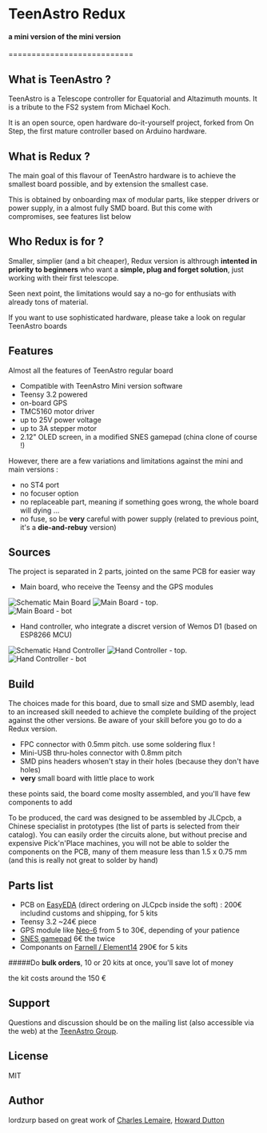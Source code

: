 # TeenAstro Redux
#### a mini version of the mini version
===========================

## What is TeenAstro ?
TeenAstro is a Telescope controller for Equatorial and Altazimuth mounts.
It is a tribute to the FS2 system from Michael Koch.

It is an open source, open hardware do-it-yourself project, forked from On Step, the first mature controller based on Arduino hardware.

## What is Redux ?
The main goal of this flavour of TeenAstro hardware is to achieve the smallest board possible, and by extension the smallest case.

This is obtained by onboarding max of modular parts, like stepper drivers or power supply, in a almost fully SMD board. But this come with compromises, see features list below

## Who Redux is for ?
Smaller, simplier (and a bit cheaper), Redux version is althrough **intented in priority to beginners** who want a **simple, plug and forget solution**, just working with their first telescope.

Seen next point, the limitations would say a no-go for enthusiats with already tons of material.

If you want to use sophisticated hardware, please take a look on regular TeenAstro boards

## Features
Almost all the features of TeenAstro regular board

* Compatible with TeenAstro Mini version software
* Teensy 3.2 powered
* on-board GPS
* TMC5160 motor driver
* up to 25V power voltage
* up to 3A stepper motor
* 2.12" OLED screen, in a modified SNES gamepad (china clone of course !) 

However, there are a few variations and limitations against the mini and main versions :

* no ST4 port
* no focuser option
* no replaceable part, meaning if something goes wrong, the whole board will dying ...
* no fuse, so be **very** careful with power supply (related to previous point, it's a **die-and-rebuy** version)

## Sources

The project is separated in 2 parts, jointed on the same PCB for easier way

* Main board, who receive the Teensy and the GPS modules

![Schematic Main Board](/Schematics/Main_board.png)
![Main Board - top](/PCB/Main_board-top.png).    
![Main Board - bot](/PCB/Main_board-bot.png)

* Hand controller, who integrate a discret version of Wemos D1 (based on ESP8266 MCU)

![Schematic Hand Controller](/Schematics/Hand_controller.png)
![Hand Controller - top](/PCB/Hand_controller-top.png).    
![Hand Controller - bot](/PCB/Hand_controller-bot.png)


## Build
The choices made for this board, due to small size and SMD asembly, lead to an increased skill needed to achieve the complete building of the project against the other versions. Be aware of your skill before you go to do a Redux version.

* FPC connector with 0.5mm pitch. use some soldering flux !
* Mini-USB thru-holes connector with 0.8mm pitch
* SMD pins headers whosen't stay in their holes (because they don't have holes)
* **very** small board with little place to work

these points said, the board come moslty assembled, and you'll have few components to add

To be produced, the card was designed to be assembled by JLCpcb, a Chinese specialist in prototypes (the list of parts is selected from their catalog). You can easily order the circuits alone, but without precise and expensive Pick'n'Place machines, you will not be able to solder the components on the PCB, many of them measure less than 1.5 x 0.75 mm (and this is really not great  to solder by hand)

## Parts list

* PCB on [EasyEDA](https://easyeda.com/lordzurp/TeenAstro_Redux) (direct ordering on JLCpcb inside the soft) : 200€ includind customs and shipping, for 5 kits 
* Teensy 3.2 ~24€ piece
* GPS module like [Neo-6](https://www.ebay.fr/itm/GY-NEO6MV2-NEO-6M-GPS-Module-APM2-5-Flight-Control-w-IPX-interface-For-Arduino/273932103174?ssPageName=STRK%3AMEBIDX%3AIT&_trksid=p2057872.m2749.l2649) from 5 to 30€, depending of your patience
* [SNES gamepad](https://www.amazon.fr/dp/B07R91BTKZ/) 6€ the twice
* Componants on [Farnell / Element14](https://fr.farnell.com/webapp/wcs/stores/servlet/PFOrderCopy?orderId=vDW5TcPW5zSxy%2fe6zh5%2fCJKzbsLq7ImEPYU0hqMQlGM%3d_IBM_2&langId=-2&storeId=10160&catalogId=15001&URL=AjaxOrderItemDisplayView&ICID=TREML010-007) 290€ for 5 kits

#####Do **bulk orders**, 10 or 20 kits at once, you'll save lot of money

the kit costs around the 150 €

## Support
Questions and discussion should be on the mailing list (also accessible via the
web) at the [TeenAstro Group](https://groups.io/g/TeenAstro/wiki/Home).

## License
MIT

## Author
lordzurp
based on great work of [Charles Lemaire](https://github.com/charleslemaire0/TeenAstro), [Howard Dutton](http://www.stellarjourney.com)